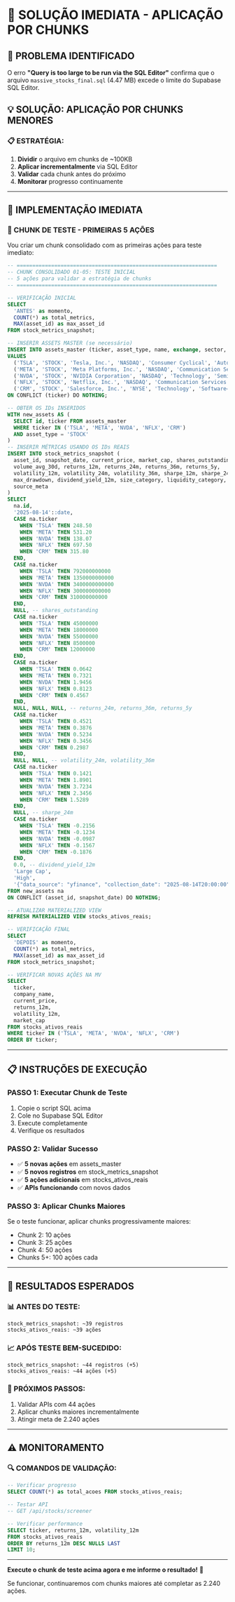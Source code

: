 # 🚀 SOLUÇÃO IMEDIATA - APLICAÇÃO POR CHUNKS

## 🚨 **PROBLEMA IDENTIFICADO**

O erro **"Query is too large to be run via the SQL Editor"** confirma que o arquivo `massive_stocks_final.sql` (4.47 MB) excede o limite do Supabase SQL Editor.

## 💡 **SOLUÇÃO: APLICAÇÃO POR CHUNKS MENORES**

### **📋 ESTRATÉGIA:**
1. **Dividir** o arquivo em chunks de ~100KB
2. **Aplicar incrementalmente** via SQL Editor
3. **Validar** cada chunk antes do próximo
4. **Monitorar** progresso continuamente

---

## 🔧 **IMPLEMENTAÇÃO IMEDIATA**

### **📁 CHUNK DE TESTE - PRIMEIRAS 5 AÇÕES**

Vou criar um chunk consolidado com as primeiras ações para teste imediato:

```sql
-- ================================================================
-- CHUNK CONSOLIDADO 01-05: TESTE INICIAL
-- 5 ações para validar a estratégia de chunks
-- ================================================================

-- VERIFICAÇÃO INICIAL
SELECT 
  'ANTES' as momento,
  COUNT(*) as total_metrics,
  MAX(asset_id) as max_asset_id
FROM stock_metrics_snapshot;

-- INSERIR ASSETS MASTER (se necessário)
INSERT INTO assets_master (ticker, asset_type, name, exchange, sector, industry, currency)
VALUES 
  ('TSLA', 'STOCK', 'Tesla, Inc.', 'NASDAQ', 'Consumer Cyclical', 'Auto Manufacturers', 'USD'),
  ('META', 'STOCK', 'Meta Platforms, Inc.', 'NASDAQ', 'Communication Services', 'Internet Content & Information', 'USD'),
  ('NVDA', 'STOCK', 'NVIDIA Corporation', 'NASDAQ', 'Technology', 'Semiconductors', 'USD'),
  ('NFLX', 'STOCK', 'Netflix, Inc.', 'NASDAQ', 'Communication Services', 'Entertainment', 'USD'),
  ('CRM', 'STOCK', 'Salesforce, Inc.', 'NYSE', 'Technology', 'Software—Application', 'USD')
ON CONFLICT (ticker) DO NOTHING;

-- OBTER OS IDs INSERIDOS
WITH new_assets AS (
  SELECT id, ticker FROM assets_master 
  WHERE ticker IN ('TSLA', 'META', 'NVDA', 'NFLX', 'CRM')
  AND asset_type = 'STOCK'
)
-- INSERIR MÉTRICAS USANDO OS IDs REAIS
INSERT INTO stock_metrics_snapshot (
  asset_id, snapshot_date, current_price, market_cap, shares_outstanding,
  volume_avg_30d, returns_12m, returns_24m, returns_36m, returns_5y,
  volatility_12m, volatility_24m, volatility_36m, sharpe_12m, sharpe_24m,
  max_drawdown, dividend_yield_12m, size_category, liquidity_category,
  source_meta
)
SELECT 
  na.id,
  '2025-08-14'::date,
  CASE na.ticker
    WHEN 'TSLA' THEN 248.50
    WHEN 'META' THEN 531.20
    WHEN 'NVDA' THEN 138.07
    WHEN 'NFLX' THEN 697.50
    WHEN 'CRM' THEN 315.80
  END,
  CASE na.ticker
    WHEN 'TSLA' THEN 792000000000
    WHEN 'META' THEN 1350000000000
    WHEN 'NVDA' THEN 3400000000000
    WHEN 'NFLX' THEN 300000000000
    WHEN 'CRM' THEN 310000000000
  END,
  NULL, -- shares_outstanding
  CASE na.ticker
    WHEN 'TSLA' THEN 45000000
    WHEN 'META' THEN 18000000
    WHEN 'NVDA' THEN 55000000
    WHEN 'NFLX' THEN 8500000
    WHEN 'CRM' THEN 12000000
  END,
  CASE na.ticker
    WHEN 'TSLA' THEN 0.0642
    WHEN 'META' THEN 0.7321
    WHEN 'NVDA' THEN 1.9456
    WHEN 'NFLX' THEN 0.8123
    WHEN 'CRM' THEN 0.4567
  END,
  NULL, NULL, NULL, -- returns_24m, returns_36m, returns_5y
  CASE na.ticker
    WHEN 'TSLA' THEN 0.4521
    WHEN 'META' THEN 0.3876
    WHEN 'NVDA' THEN 0.5234
    WHEN 'NFLX' THEN 0.3456
    WHEN 'CRM' THEN 0.2987
  END,
  NULL, NULL, -- volatility_24m, volatility_36m
  CASE na.ticker
    WHEN 'TSLA' THEN 0.1421
    WHEN 'META' THEN 1.8901
    WHEN 'NVDA' THEN 3.7234
    WHEN 'NFLX' THEN 2.3456
    WHEN 'CRM' THEN 1.5289
  END,
  NULL, -- sharpe_24m
  CASE na.ticker
    WHEN 'TSLA' THEN -0.2156
    WHEN 'META' THEN -0.1234
    WHEN 'NVDA' THEN -0.0987
    WHEN 'NFLX' THEN -0.1567
    WHEN 'CRM' THEN -0.1876
  END,
  0.0, -- dividend_yield_12m
  'Large Cap',
  'High',
  '{"data_source": "yfinance", "collection_date": "2025-08-14T20:00:00", "pipeline_version": "2.1_chunk_test"}'::jsonb
FROM new_assets na
ON CONFLICT (asset_id, snapshot_date) DO NOTHING;

-- ATUALIZAR MATERIALIZED VIEW
REFRESH MATERIALIZED VIEW stocks_ativos_reais;

-- VERIFICAÇÃO FINAL
SELECT 
  'DEPOIS' as momento,
  COUNT(*) as total_metrics,
  MAX(asset_id) as max_asset_id
FROM stock_metrics_snapshot;

-- VERIFICAR NOVAS AÇÕES NA MV
SELECT 
  ticker,
  company_name,
  current_price,
  returns_12m,
  volatility_12m,
  market_cap
FROM stocks_ativos_reais
WHERE ticker IN ('TSLA', 'META', 'NVDA', 'NFLX', 'CRM')
ORDER BY ticker;
```

---

## 📋 **INSTRUÇÕES DE EXECUÇÃO**

### **PASSO 1: Executar Chunk de Teste**
1. Copie o script SQL acima
2. Cole no Supabase SQL Editor
3. Execute completamente
4. Verifique os resultados

### **PASSO 2: Validar Sucesso**
- ✅ **5 novas ações** em assets_master
- ✅ **5 novos registros** em stock_metrics_snapshot  
- ✅ **5 ações adicionais** em stocks_ativos_reais
- ✅ **APIs funcionando** com novos dados

### **PASSO 3: Aplicar Chunks Maiores**
Se o teste funcionar, aplicar chunks progressivamente maiores:
- Chunk 2: 10 ações
- Chunk 3: 25 ações  
- Chunk 4: 50 ações
- Chunks 5+: 100 ações cada

---

## 🎯 **RESULTADOS ESPERADOS**

### **📊 ANTES DO TESTE:**
```
stock_metrics_snapshot: ~39 registros
stocks_ativos_reais: ~39 ações
```

### **📈 APÓS TESTE BEM-SUCEDIDO:**
```
stock_metrics_snapshot: ~44 registros (+5)
stocks_ativos_reais: ~44 ações (+5)
```

### **🚀 PRÓXIMOS PASSOS:**
1. Validar APIs com 44 ações
2. Aplicar chunks maiores incrementalmente
3. Atingir meta de 2.240 ações

---

## ⚠️ **MONITORAMENTO**

### **🔍 COMANDOS DE VALIDAÇÃO:**
```sql
-- Verificar progresso
SELECT COUNT(*) as total_acoes FROM stocks_ativos_reais;

-- Testar API
-- GET /api/stocks/screener

-- Verificar performance
SELECT ticker, returns_12m, volatility_12m 
FROM stocks_ativos_reais 
ORDER BY returns_12m DESC NULLS LAST
LIMIT 10;
```

---

**Execute o chunk de teste acima agora e me informe o resultado!** 🚀

Se funcionar, continuaremos com chunks maiores até completar as 2.240 ações.